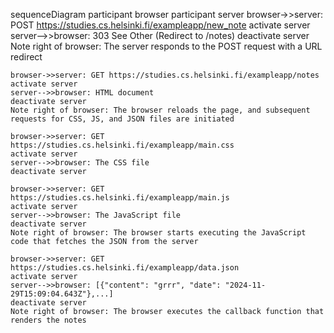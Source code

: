 sequenceDiagram
    participant browser
    participant server
    browser->>server: POST https://studies.cs.helsinki.fi/exampleapp/new_note
    activate server
    server-->>browser: 303 See Other (Redirect to /notes)
    deactivate server
    Note right of browser: The server responds to the POST request with a URL redirect

    browser->>server: GET https://studies.cs.helsinki.fi/exampleapp/notes
    activate server
    server-->>browser: HTML document
    deactivate server
    Note right of browser: The browser reloads the page, and subsequent requests for CSS, JS, and JSON files are initiated

    browser->>server: GET https://studies.cs.helsinki.fi/exampleapp/main.css
    activate server
    server-->>browser: The CSS file
    deactivate server

    browser->>server: GET https://studies.cs.helsinki.fi/exampleapp/main.js
    activate server
    server-->>browser: The JavaScript file
    deactivate server
    Note right of browser: The browser starts executing the JavaScript code that fetches the JSON from the server

    browser->>server: GET https://studies.cs.helsinki.fi/exampleapp/data.json
    activate server
    server-->>browser: [{"content": "grrr", "date": "2024-11-29T15:09:04.643Z"},...]
    deactivate server
    Note right of browser: The browser executes the callback function that renders the notes
